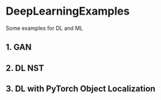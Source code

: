 # DeepLearningExamples
Some examples for DL and ML
## 1. GAN
## 2. DL NST
## 3. DL with PyTorch Object Localization
